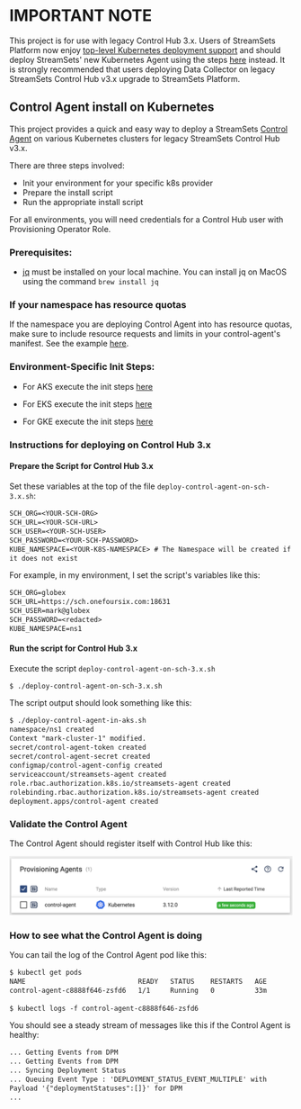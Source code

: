 # IMPORTANT NOTE

This project is for use with legacy Control Hub 3.x.  Users of StreamSets Platform now enjoy [top-level Kubernetes deployment support](https://docs.streamsets.com/portal/platform-controlhub/controlhub/UserGuide/Deployments/Kubernetes.html#concept_ec3_cqg_hvb) and should deploy StreamSets' new Kubernetes Agent using the steps [here](https://docs.streamsets.com/portal/platform-controlhub/controlhub/UserGuide/Environments/Kubernetes.html#concept_l1w_h4g_2vb) instead.  It is strongly recommended that users deploying Data Collector on legacy StreamSets Control Hub v3.x upgrade to StreamSets Platform.

## Control Agent install on Kubernetes

This project provides a quick and easy way to deploy a StreamSets [Control Agent](https://streamsets.com/blog/streamsets-control-hub-kubernetes/) on various Kubernetes clusters for legacy StreamSets Control Hub v3.x. 

There are three steps involved:

- Init your environment for your specific k8s provider
- Prepare the install script
- Run the appropriate install script

For all environments, you will need credentials for a Control Hub user with Provisioning Operator Role.

### Prerequisites:
- [jq](https://stedolan.github.io/jq/) must be installed on your local machine.
  You can install jq on MacOS using the command <code>brew install jq</code> 


### If your namespace has resource quotas
If the namespace you are deploying Control Agent into has resource quotas, make sure to include resource requests and limits in your control-agent's manifest.  See the example
[here](https://github.com/onefoursix/control-agent-k8s-deployment/blob/master/yaml/control-agent-with-resource-limits.yaml).

### Environment-Specific Init Steps:

- For AKS execute the init steps [here](https://github.com/onefoursix/control-agent-k8s-deployment/blob/master/aks.md)

- For EKS execute the init steps [here](https://github.com/onefoursix/control-agent-k8s-deployment/blob/master/eks.md)

- For GKE execute the init steps [here](https://github.com/onefoursix/control-agent-k8s-deployment/blob/master/gke.md)



### Instructions for deploying on Control Hub 3.x

#### Prepare the Script for Control Hub 3.x


Set these variables at the top of the file ````deploy-control-agent-on-sch-3.x.sh````:
````
SCH_ORG=<YOUR-SCH-ORG>
SCH_URL=<YOUR-SCH-URL>
SCH_USER=<YOUR-SCH-USER>
SCH_PASSWORD=<YOUR-SCH-PASSWORD>
KUBE_NAMESPACE=<YOUR-K8S-NAMESPACE> # The Namespace will be created if it does not exist
````
For example, in my environment, I set the script's variables like this:

````
SCH_ORG=globex               
SCH_URL=https://sch.onefoursix.com:18631                
SCH_USER=mark@globex              
SCH_PASSWORD=<redacted>          
KUBE_NAMESPACE=ns1 
````

#### Run the script for Control Hub 3.x

Execute the script ````deploy-control-agent-on-sch-3.x.sh````
````
$ ./deploy-control-agent-on-sch-3.x.sh
````



The script output should look something like this:
````
$ ./deploy-control-agent-in-aks.sh
namespace/ns1 created
Context "mark-cluster-1" modified.
secret/control-agent-token created
secret/control-agent-secret created
configmap/control-agent-config created
serviceaccount/streamsets-agent created
role.rbac.authorization.k8s.io/streamsets-agent created
rolebinding.rbac.authorization.k8s.io/streamsets-agent created
deployment.apps/control-agent created
````


### Validate the Control Agent
The Control Agent should register itself with Control Hub like this:

![Control Agent](images/control-agent.png)


### How to see what the Control Agent is doing

You can tail the log of the Control Agent pod like this:

````
$ kubectl get pods
NAME                            READY   STATUS    RESTARTS   AGE
control-agent-c8888f646-zsfd6   1/1     Running   0          33m

$ kubectl logs -f control-agent-c8888f646-zsfd6
````

You should see a steady stream of messages like this if the Control Agent is healthy:

````
... Getting Events from DPM
... Getting Events from DPM
... Syncing Deployment Status
... Queuing Event Type : 'DEPLOYMENT_STATUS_EVENT_MULTIPLE' with Payload '{"deploymentStatuses":[]}' for DPM
...
````

